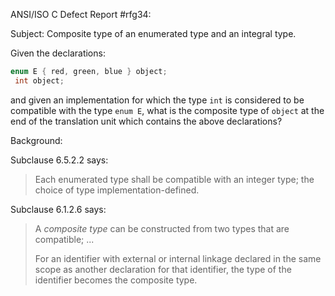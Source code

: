ANSI/ISO C Defect Report #rfg34:

Subject: Composite type of an enumerated type and an integral type.

Given the declarations:

```c
enum E { red, green, blue } object;
 int object;
```

and given an implementation for which the type `int` is considered to be
compatible with the type `enum E`, what is the composite type of `object` at the
end of the translation unit which contains the above declarations?

Background:

Subclause 6.5.2.2 says:

> Each enumerated type shall be compatible with an integer type; the choice of
> type implementation-defined.

Subclause 6.1.2.6 says:

> A *composite type* can be constructed from two types that are compatible; ...
> 
> For an identifier with external or internal linkage declared in the same scope
> as another declaration for that identifier, the type of the identifier becomes
> the composite type.
